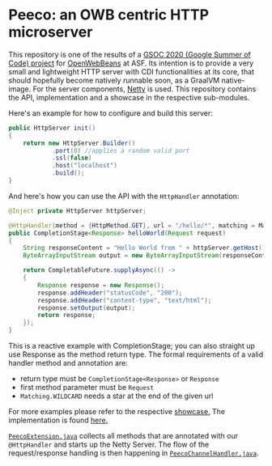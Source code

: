 # Peeco: an OWB centric HTTP microserver

This repository is one of the results of a [GSOC 2020 (Google Summer of Code) project]((https://gist.github.com/a-rekkusu/b98ecd201d25102ca3e118a2fa38fbb4)) for [OpenWebBeans](https://openwebbeans.apache.org/) at ASF.
Its intention is to provide a very small and lightweight HTTP server with CDI functionalities at its core, that should hopefully become natively runnable soon, as a GraalVM native-image. 
For the server components, [Netty](https://netty.io/) is used.
This repository contains the API, implementation and a showcase in the respective sub-modules.

Here's an example for how to configure and build this server:
```java
public HttpServer init()
{
	return new HttpServer.Builder()
			.port(0) //applies a random valid port
			.ssl(false)
			.host("localhost")
			.build();
}
```

And here's how you can use the API with the `HttpHandler` annotation:
```java
@Inject private HttpServer httpServer;

@HttpHandler(method = {HttpMethod.GET}, url = "/hello/*", matching = Matching.WILDCARD)
public CompletionStage<Response> helloWorld(Request request)
{
	String responseContent = "Hello World from " + httpServer.getHost() + ":" + httpServer.getPort() + " !";
	ByteArrayInputStream output = new ByteArrayInputStream(responseContent.getBytes(StandardCharsets.UTF_8));

	return CompletableFuture.supplyAsync(() ->
	{
		Response response = new Response();
		response.addHeader("statusCode", "200");
		response.addHeader("content-type", "text/html");
		response.setOutput(output);
		return response;
	});
}
```

This is a reactive example with CompletionStage; you can also straight up use Response as the method return type.
The formal requirements of a valid handler method and annotation are:
- return type must be `CompletionStage<Response>` or `Response`
- first method parameter must be `Request`
- `Matching.WILDCARD` needs a star at the end of the given url

For more examples please refer to the respective [showcase.](https://github.com/a-rekkusu/owb-centric-microserver/blob/master/showcase/src/main/java/org/apache/peeco/showcase/HelloWorldHandler.java)
The implementation is found [here.](https://github.com/a-rekkusu/owb-centric-microserver/tree/master/impl/src/main/java/org/apache/peeco/impl)

[`PeecoExtension.java`](https://github.com/a-rekkusu/owb-centric-microserver/blob/master/impl/src/main/java/org/apache/peeco/impl/PeecoExtension.java#L25) collects all methods that are annotated with our `@HttpHandler` and starts up the Netty Server.
The flow of the request/response handling is then happening in [`PeecoChannelHandler.java`](https://github.com/a-rekkusu/owb-centric-microserver/blob/master/impl/src/main/java/org/apache/peeco/impl/PeecoChannelHandler.java#L44).